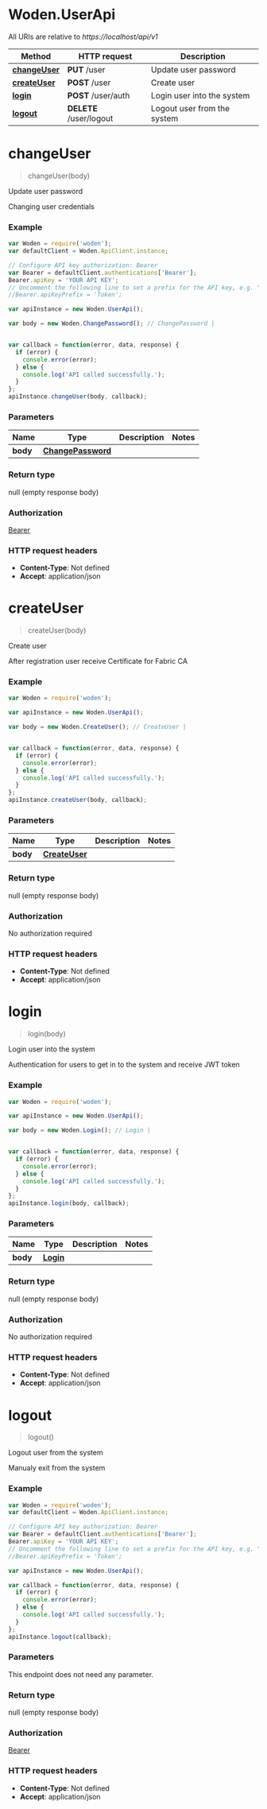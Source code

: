 # Woden.UserApi

All URIs are relative to *https://localhost/api/v1*

Method | HTTP request | Description
------------- | ------------- | -------------
[**changeUser**](UserApi.md#changeUser) | **PUT** /user | Update user password
[**createUser**](UserApi.md#createUser) | **POST** /user | Create user
[**login**](UserApi.md#login) | **POST** /user/auth | Login user into the system
[**logout**](UserApi.md#logout) | **DELETE** /user/logout | Logout user from the system


<a name="changeUser"></a>
# **changeUser**
> changeUser(body)

Update user password

Changing user credentials

### Example
```javascript
var Woden = require('woden');
var defaultClient = Woden.ApiClient.instance;

// Configure API key authorization: Bearer
var Bearer = defaultClient.authentications['Bearer'];
Bearer.apiKey = 'YOUR API KEY';
// Uncomment the following line to set a prefix for the API key, e.g. "Token" (defaults to null)
//Bearer.apiKeyPrefix = 'Token';

var apiInstance = new Woden.UserApi();

var body = new Woden.ChangePassword(); // ChangePassword | 


var callback = function(error, data, response) {
  if (error) {
    console.error(error);
  } else {
    console.log('API called successfully.');
  }
};
apiInstance.changeUser(body, callback);
```

### Parameters

Name | Type | Description  | Notes
------------- | ------------- | ------------- | -------------
 **body** | [**ChangePassword**](ChangePassword.md)|  | 

### Return type

null (empty response body)

### Authorization

[Bearer](../README.md#Bearer)

### HTTP request headers

 - **Content-Type**: Not defined
 - **Accept**: application/json

<a name="createUser"></a>
# **createUser**
> createUser(body)

Create user

After registration user receive Certificate for Fabric CA

### Example
```javascript
var Woden = require('woden');

var apiInstance = new Woden.UserApi();

var body = new Woden.CreateUser(); // CreateUser | 


var callback = function(error, data, response) {
  if (error) {
    console.error(error);
  } else {
    console.log('API called successfully.');
  }
};
apiInstance.createUser(body, callback);
```

### Parameters

Name | Type | Description  | Notes
------------- | ------------- | ------------- | -------------
 **body** | [**CreateUser**](CreateUser.md)|  | 

### Return type

null (empty response body)

### Authorization

No authorization required

### HTTP request headers

 - **Content-Type**: Not defined
 - **Accept**: application/json

<a name="login"></a>
# **login**
> login(body)

Login user into the system

Authentication for users to get in to the system and receive JWT token

### Example
```javascript
var Woden = require('woden');

var apiInstance = new Woden.UserApi();

var body = new Woden.Login(); // Login | 


var callback = function(error, data, response) {
  if (error) {
    console.error(error);
  } else {
    console.log('API called successfully.');
  }
};
apiInstance.login(body, callback);
```

### Parameters

Name | Type | Description  | Notes
------------- | ------------- | ------------- | -------------
 **body** | [**Login**](Login.md)|  | 

### Return type

null (empty response body)

### Authorization

No authorization required

### HTTP request headers

 - **Content-Type**: Not defined
 - **Accept**: application/json

<a name="logout"></a>
# **logout**
> logout()

Logout user from the system

Manualy exit from the system

### Example
```javascript
var Woden = require('woden');
var defaultClient = Woden.ApiClient.instance;

// Configure API key authorization: Bearer
var Bearer = defaultClient.authentications['Bearer'];
Bearer.apiKey = 'YOUR API KEY';
// Uncomment the following line to set a prefix for the API key, e.g. "Token" (defaults to null)
//Bearer.apiKeyPrefix = 'Token';

var apiInstance = new Woden.UserApi();

var callback = function(error, data, response) {
  if (error) {
    console.error(error);
  } else {
    console.log('API called successfully.');
  }
};
apiInstance.logout(callback);
```

### Parameters
This endpoint does not need any parameter.

### Return type

null (empty response body)

### Authorization

[Bearer](../README.md#Bearer)

### HTTP request headers

 - **Content-Type**: Not defined
 - **Accept**: application/json

